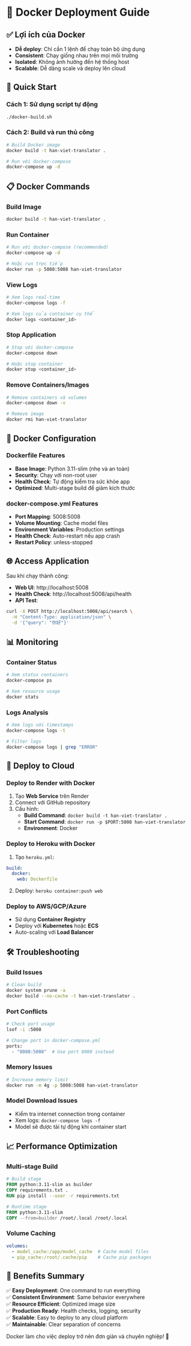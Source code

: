 # 🐳 Docker Deployment Guide

## ✅ Lợi ích của Docker

- **Dễ deploy**: Chỉ cần 1 lệnh để chạy toàn bộ ứng dụng
- **Consistent**: Chạy giống nhau trên mọi môi trường
- **Isolated**: Không ảnh hưởng đến hệ thống host
- **Scalable**: Dễ dàng scale và deploy lên cloud

## 🚀 Quick Start

### Cách 1: Sử dụng script tự động
```bash
./docker-build.sh
```

### Cách 2: Build và run thủ công
```bash
# Build Docker image
docker build -t han-viet-translator .

# Run với docker-compose
docker-compose up -d
```

## 📋 Docker Commands

### Build Image
```bash
docker build -t han-viet-translator .
```

### Run Container
```bash
# Run với docker-compose (recommended)
docker-compose up -d

# Hoặc run trực tiếp
docker run -p 5008:5008 han-viet-translator
```

### View Logs
```bash
# Xem logs real-time
docker-compose logs -f

# Xem logs của container cụ thể
docker logs <container_id>
```

### Stop Application
```bash
# Stop với docker-compose
docker-compose down

# Hoặc stop container
docker stop <container_id>
```

### Remove Containers/Images
```bash
# Remove containers và volumes
docker-compose down -v

# Remove image
docker rmi han-viet-translator
```

## 🔧 Docker Configuration

### Dockerfile Features
- **Base Image**: Python 3.11-slim (nhẹ và an toàn)
- **Security**: Chạy với non-root user
- **Health Check**: Tự động kiểm tra sức khỏe app
- **Optimized**: Multi-stage build để giảm kích thước

### docker-compose.yml Features
- **Port Mapping**: 5008:5008
- **Volume Mounting**: Cache model files
- **Environment Variables**: Production settings
- **Health Check**: Auto-restart nếu app crash
- **Restart Policy**: unless-stopped

## 🌐 Access Application

Sau khi chạy thành công:
- **Web UI**: http://localhost:5008
- **Health Check**: http://localhost:5008/api/health
- **API Test**: 
```bash
curl -X POST http://localhost:5008/api/search \
  -H "Content-Type: application/json" \
  -d '{"query": "你好"}'
```

## 📊 Monitoring

### Container Status
```bash
# Xem status containers
docker-compose ps

# Xem resource usage
docker stats
```

### Logs Analysis
```bash
# Xem logs với timestamps
docker-compose logs -t

# Filter logs
docker-compose logs | grep "ERROR"
```

## 🚀 Deploy to Cloud

### Deploy to Render with Docker
1. Tạo **Web Service** trên Render
2. Connect với GitHub repository
3. Cấu hình:
   - **Build Command**: `docker build -t han-viet-translator .`
   - **Start Command**: `docker run -p $PORT:5008 han-viet-translator`
   - **Environment**: Docker

### Deploy to Heroku with Docker
1. Tạo `heroku.yml`:
```yaml
build:
  docker:
    web: Dockerfile
```
2. Deploy: `heroku container:push web`

### Deploy to AWS/GCP/Azure
- Sử dụng **Container Registry**
- Deploy với **Kubernetes** hoặc **ECS**
- Auto-scaling với **Load Balancer**

## 🛠️ Troubleshooting

### Build Issues
```bash
# Clean build
docker system prune -a
docker build --no-cache -t han-viet-translator .
```

### Port Conflicts
```bash
# Check port usage
lsof -i :5008

# Change port in docker-compose.yml
ports:
  - "8080:5008"  # Use port 8080 instead
```

### Memory Issues
```bash
# Increase memory limit
docker run -m 4g -p 5008:5008 han-viet-translator
```

### Model Download Issues
- Kiểm tra internet connection trong container
- Xem logs: `docker-compose logs -f`
- Model sẽ được tải tự động khi container start

## 📈 Performance Optimization

### Multi-stage Build
```dockerfile
# Build stage
FROM python:3.11-slim as builder
COPY requirements.txt .
RUN pip install --user -r requirements.txt

# Runtime stage
FROM python:3.11-slim
COPY --from=builder /root/.local /root/.local
```

### Volume Caching
```yaml
volumes:
  - model_cache:/app/model_cache  # Cache model files
  - pip_cache:/root/.cache/pip    # Cache pip packages
```

## 🎉 Benefits Summary

✅ **Easy Deployment**: One command to run everything  
✅ **Consistent Environment**: Same behavior everywhere  
✅ **Resource Efficient**: Optimized image size  
✅ **Production Ready**: Health checks, logging, security  
✅ **Scalable**: Easy to deploy to any cloud platform  
✅ **Maintainable**: Clear separation of concerns  

Docker làm cho việc deploy trở nên đơn giản và chuyên nghiệp! 🐳 
